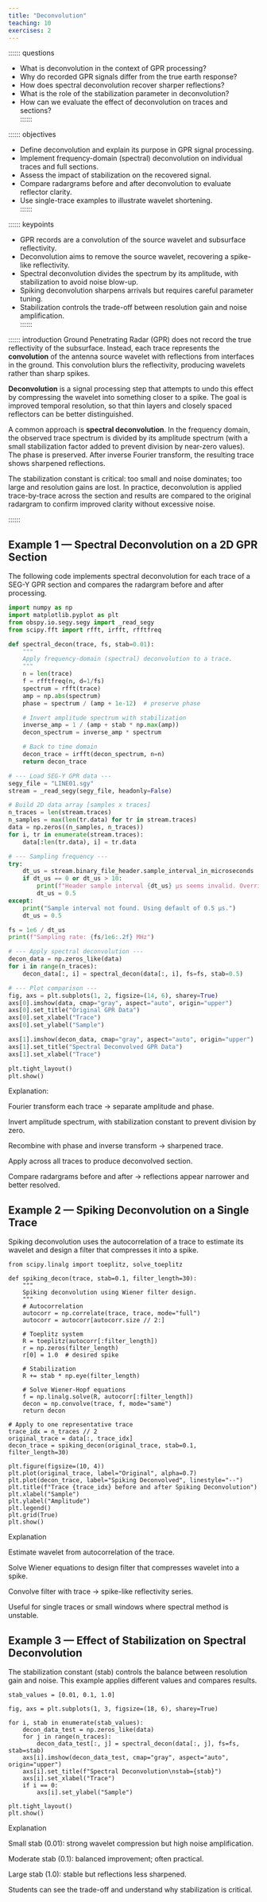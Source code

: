```yaml
---
title: "Deconvolution"
teaching: 10
exercises: 2
---
```


:::::: questions
- What is deconvolution in the context of GPR processing?  
- Why do recorded GPR signals differ from the true earth response?  
- How does spectral deconvolution recover sharper reflections?  
- What is the role of the stabilization parameter in deconvolution?  
- How can we evaluate the effect of deconvolution on traces and sections?  
::::::

:::::: objectives
- Define deconvolution and explain its purpose in GPR signal processing.  
- Implement frequency-domain (spectral) deconvolution on individual traces and full sections.  
- Assess the impact of stabilization on the recovered signal.  
- Compare radargrams before and after deconvolution to evaluate reflector clarity.  
- Use single-trace examples to illustrate wavelet shortening.  
::::::

:::::: keypoints
- GPR records are a convolution of the source wavelet and subsurface reflectivity.  
- Deconvolution aims to remove the source wavelet, recovering a spike-like reflectivity.  
- Spectral deconvolution divides the spectrum by its amplitude, with stabilization to avoid noise blow-up.  
- Spiking deconvolution sharpens arrivals but requires careful parameter tuning.  
- Stabilization controls the trade-off between resolution gain and noise amplification.  
::::::

:::::: introduction
Ground Penetrating Radar (GPR) does not record the true reflectivity of the subsurface. Instead, each trace
represents the **convolution** of the antenna source wavelet with reflections from interfaces in the ground.
This convolution blurs the reflectivity, producing wavelets rather than sharp spikes.

**Deconvolution** is a signal processing step that attempts to undo this effect by compressing the wavelet
into something closer to a spike. The goal is improved temporal resolution, so that thin layers and closely
spaced reflectors can be better distinguished.

A common approach is **spectral deconvolution**. In the frequency domain, the observed trace spectrum is
divided by its amplitude spectrum (with a small stabilization factor added to prevent division by near-zero
values). The phase is preserved. After inverse Fourier transform, the resulting trace shows sharpened
reflections.

The stabilization constant is critical: too small and noise dominates; too large and resolution gains are
lost. In practice, deconvolution is applied trace-by-trace across the section and results are compared to
the original radargram to confirm improved clarity without excessive noise.

::::::

## Example 1 — Spectral Deconvolution on a 2D GPR Section

The following code implements spectral deconvolution for each trace of a SEG-Y GPR section and compares
the radargram before and after processing.

```python
import numpy as np
import matplotlib.pyplot as plt
from obspy.io.segy.segy import _read_segy
from scipy.fft import rfft, irfft, rfftfreq

def spectral_decon(trace, fs, stab=0.01):
    """
    Apply frequency-domain (spectral) deconvolution to a trace.
    """
    n = len(trace)
    f = rfftfreq(n, d=1/fs)
    spectrum = rfft(trace)
    amp = np.abs(spectrum)
    phase = spectrum / (amp + 1e-12)  # preserve phase

    # Invert amplitude spectrum with stabilization
    inverse_amp = 1 / (amp + stab * np.max(amp))
    decon_spectrum = inverse_amp * spectrum

    # Back to time domain
    decon_trace = irfft(decon_spectrum, n=n)
    return decon_trace

# --- Load SEG-Y GPR data ---
segy_file = "LINE01.sgy"
stream = _read_segy(segy_file, headonly=False)

# Build 2D data array [samples x traces]
n_traces = len(stream.traces)
n_samples = max(len(tr.data) for tr in stream.traces)
data = np.zeros((n_samples, n_traces))
for i, tr in enumerate(stream.traces):
    data[:len(tr.data), i] = tr.data

# --- Sampling frequency ---
try:
    dt_us = stream.binary_file_header.sample_interval_in_microseconds
    if dt_us == 0 or dt_us > 10:
        print(f"Header sample interval {dt_us} µs seems invalid. Overriding to 0.5 µs.")
        dt_us = 0.5
except:
    print("Sample interval not found. Using default of 0.5 µs.")
    dt_us = 0.5

fs = 1e6 / dt_us
print(f"Sampling rate: {fs/1e6:.2f} MHz")

# --- Apply spectral deconvolution ---
decon_data = np.zeros_like(data)
for i in range(n_traces):
    decon_data[:, i] = spectral_decon(data[:, i], fs=fs, stab=0.5)

# --- Plot comparison ---
fig, axs = plt.subplots(1, 2, figsize=(14, 6), sharey=True)
axs[0].imshow(data, cmap="gray", aspect="auto", origin="upper")
axs[0].set_title("Original GPR Data")
axs[0].set_xlabel("Trace")
axs[0].set_ylabel("Sample")

axs[1].imshow(decon_data, cmap="gray", aspect="auto", origin="upper")
axs[1].set_title("Spectral Deconvolved GPR Data")
axs[1].set_xlabel("Trace")

plt.tight_layout()
plt.show()
````
Explanation:

Fourier transform each trace → separate amplitude and phase.

Invert amplitude spectrum, with stabilization constant to prevent division by zero.

Recombine with phase and inverse transform → sharpened trace.

Apply across all traces to produce deconvolved section.

Compare radargrams before and after → reflections appear narrower and better resolved.

## Example 2 — Spiking Deconvolution on a Single Trace

Spiking deconvolution uses the autocorrelation of a trace to estimate its wavelet and design a filter that compresses it into a spike.

```
from scipy.linalg import toeplitz, solve_toeplitz

def spiking_decon(trace, stab=0.1, filter_length=30):
    """
    Spiking deconvolution using Wiener filter design.
    """
    # Autocorrelation
    autocorr = np.correlate(trace, trace, mode="full")
    autocorr = autocorr[autocorr.size // 2:]

    # Toeplitz system
    R = toeplitz(autocorr[:filter_length])
    r = np.zeros(filter_length)
    r[0] = 1.0  # desired spike

    # Stabilization
    R += stab * np.eye(filter_length)

    # Solve Wiener-Hopf equations
    f = np.linalg.solve(R, autocorr[:filter_length])
    decon = np.convolve(trace, f, mode="same")
    return decon

# Apply to one representative trace
trace_idx = n_traces // 2
original_trace = data[:, trace_idx]
decon_trace = spiking_decon(original_trace, stab=0.1, filter_length=30)

plt.figure(figsize=(10, 4))
plt.plot(original_trace, label="Original", alpha=0.7)
plt.plot(decon_trace, label="Spiking Deconvolved", linestyle="--")
plt.title(f"Trace {trace_idx} before and after Spiking Deconvolution")
plt.xlabel("Sample")
plt.ylabel("Amplitude")
plt.legend()
plt.grid(True)
plt.show()

```
Explanation

Estimate wavelet from autocorrelation of the trace.

Solve Wiener equations to design filter that compresses wavelet into a spike.

Convolve filter with trace → spike-like reflectivity series.

Useful for single traces or small windows where spectral method is unstable.

## Example 3 — Effect of Stabilization on Spectral Deconvolution

The stabilization constant (stab) controls the balance between resolution gain and noise. This example applies different values and compares results.

```
stab_values = [0.01, 0.1, 1.0]

fig, axs = plt.subplots(1, 3, figsize=(18, 6), sharey=True)

for i, stab in enumerate(stab_values):
    decon_data_test = np.zeros_like(data)
    for j in range(n_traces):
        decon_data_test[:, j] = spectral_decon(data[:, j], fs=fs, stab=stab)
    axs[i].imshow(decon_data_test, cmap="gray", aspect="auto", origin="upper")
    axs[i].set_title(f"Spectral Deconvolution\nstab={stab}")
    axs[i].set_xlabel("Trace")
    if i == 0:
        axs[i].set_ylabel("Sample")

plt.tight_layout()
plt.show()

```

Explanation

Small stab (0.01): strong wavelet compression but high noise amplification.

Moderate stab (0.1): balanced improvement; often practical.

Large stab (1.0): stable but reflections less sharpened.

Students can see the trade-off and understand why stabilization is critical.

